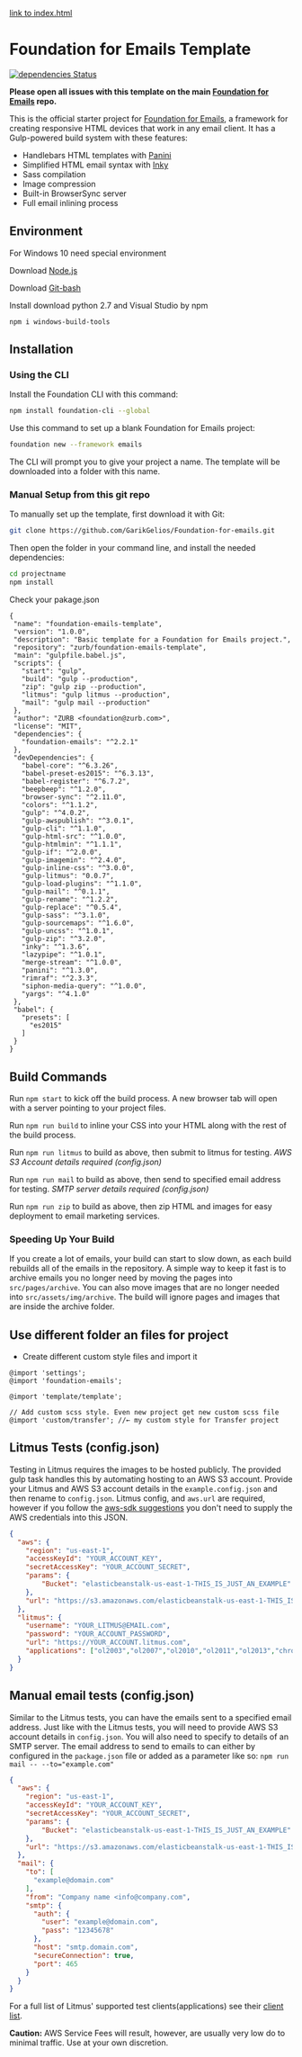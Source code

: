 [link to index.html](dist\index.html)

# Foundation for Emails Template

[![dependencies Status](https://david-dm.org/zurb/foundation-emails-template/status.svg)](https://david-dm.org/zurb/foundation-emails-template)

**Please open all issues with this template on the main [Foundation for Emails](http://github.com/zurb/foundation-emails/issues) repo.**

This is the official starter project for [Foundation for Emails](http://foundation.zurb.com/emails), a framework for creating responsive HTML devices that work in any email client. It has a Gulp-powered build system with these features:

- Handlebars HTML templates with [Panini](http://github.com/zurb/panini)
- Simplified HTML email syntax with [Inky](http://github.com/zurb/inky)
- Sass compilation
- Image compression
- Built-in BrowserSync server
- Full email inlining process

## Environment

For Windows 10 need special environment

Download [Node.js](https://nodejs.org/en/) 

Download [Git-bash](https://git-scm.com/download/win) 

Install download python 2.7 and Visual Studio by npm

```
npm i windows-build-tools
```

## Installation

### Using the CLI

Install the Foundation CLI with this command:

```bash
npm install foundation-cli --global
```

Use this command to set up a blank Foundation for Emails project:

```bash
foundation new --framework emails
```

The CLI will prompt you to give your project a name. The template will be downloaded into a folder with this name.

### Manual Setup from this git repo

To manually set up the template, first download it with Git:

```bash
git clone https://github.com/GarikGelios/Foundation-for-emails.git
```

Then open the folder in your command line, and install the needed dependencies:

```bash
cd projectname
npm install
```

Check your pakage.json

 ```
 {
  "name": "foundation-emails-template",
  "version": "1.0.0",
  "description": "Basic template for a Foundation for Emails project.",
  "repository": "zurb/foundation-emails-template",
  "main": "gulpfile.babel.js",
  "scripts": {
    "start": "gulp",
    "build": "gulp --production",
    "zip": "gulp zip --production",
    "litmus": "gulp litmus --production",
    "mail": "gulp mail --production"
  },
  "author": "ZURB <foundation@zurb.com>",
  "license": "MIT",
  "dependencies": {
    "foundation-emails": "^2.2.1"
  },
  "devDependencies": {
    "babel-core": "^6.3.26",
    "babel-preset-es2015": "^6.3.13",
    "babel-register": "^6.7.2",
    "beepbeep": "^1.2.0",
    "browser-sync": "^2.11.0",
    "colors": "^1.1.2",
    "gulp": "^4.0.2",
    "gulp-awspublish": "^3.0.1",
    "gulp-cli": "^1.1.0",
    "gulp-html-src": "^1.0.0",
    "gulp-htmlmin": "^1.1.1",
    "gulp-if": "^2.0.0",
    "gulp-imagemin": "^2.4.0",
    "gulp-inline-css": "^3.0.0",
    "gulp-litmus": "0.0.7",
    "gulp-load-plugins": "^1.1.0",
    "gulp-mail": "^0.1.1",
    "gulp-rename": "^1.2.2",
    "gulp-replace": "^0.5.4",
    "gulp-sass": "^3.1.0",
    "gulp-sourcemaps": "^1.6.0",
    "gulp-uncss": "^1.0.1",
    "gulp-zip": "^3.2.0",
    "inky": "^1.3.6",
    "lazypipe": "^1.0.1",
    "merge-stream": "^1.0.0",
    "panini": "^1.3.0",
    "rimraf": "^2.3.3",
    "siphon-media-query": "^1.0.0",
    "yargs": "^4.1.0"
  },
  "babel": {
    "presets": [
      "es2015"
    ]
  }
}
 ```

## Build Commands

Run `npm start` to kick off the build process. A new browser tab will open with a server pointing to your project files.

Run `npm run build` to inline your CSS into your HTML along with the rest of the build process.

Run `npm run litmus` to build as above, then submit to litmus for testing. *AWS S3 Account details required (config.json)*

Run `npm run mail` to build as above, then send to specified email address for testing. *SMTP server details required (config.json)*

Run `npm run zip` to build as above, then zip HTML and images for easy deployment to email marketing services. 

### Speeding Up Your Build

If you create a lot of emails, your build can start to slow down, as each build rebuilds all of the emails in the
repository. A simple way to keep it fast is to archive emails you no longer need by moving the pages into `src/pages/archive`.
You can also move images that are no longer needed into `src/assets/img/archive`. The build will ignore pages and images that
are inside the archive folder.

## Use different folder an files for project

+ Create different custom style files and import it
```
@import 'settings';
@import 'foundation-emails';

@import 'template/template';

// Add custom scss style. Even new project get new custom scss file
@import 'custom/transfer'; //← my custom style for Transfer project
```

## Litmus Tests (config.json)

Testing in Litmus requires the images to be hosted publicly. The provided gulp task handles this by automating hosting to an AWS S3 account. Provide your Litmus and AWS S3 account details in the `example.config.json` and then rename to `config.json`. Litmus config, and `aws.url` are required, however if you follow the [aws-sdk suggestions](http://docs.aws.amazon.com/AWSJavaScriptSDK/guide/node-configuring.html) you don't need to supply the AWS credentials into this JSON.

```json
{
  "aws": {
    "region": "us-east-1",
    "accessKeyId": "YOUR_ACCOUNT_KEY",
    "secretAccessKey": "YOUR_ACCOUNT_SECRET",
    "params": {
        "Bucket": "elasticbeanstalk-us-east-1-THIS_IS_JUST_AN_EXAMPLE"
    },
    "url": "https://s3.amazonaws.com/elasticbeanstalk-us-east-1-THIS_IS_JUST_AN_EXAMPLE"
  },
  "litmus": {
    "username": "YOUR_LITMUS@EMAIL.com",
    "password": "YOUR_ACCOUNT_PASSWORD",
    "url": "https://YOUR_ACCOUNT.litmus.com",
    "applications": ["ol2003","ol2007","ol2010","ol2011","ol2013","chromegmailnew","chromeyahoo","appmail9","iphone5s","ipad","android4","androidgmailapp"]
  }
}
```

## Manual email tests (config.json)

Similar to the Litmus tests, you can have the emails sent to a specified email address. Just like with the Litmus tests, you will need to provide AWS S3 account details in `config.json`. You will also need to specify to details of an SMTP server. The email address to send to emails to can either by configured in the `package.json` file or added as a parameter like so: `npm run mail -- --to="example.com"`

```json
{
  "aws": {
    "region": "us-east-1",
    "accessKeyId": "YOUR_ACCOUNT_KEY",
    "secretAccessKey": "YOUR_ACCOUNT_SECRET",
    "params": {
        "Bucket": "elasticbeanstalk-us-east-1-THIS_IS_JUST_AN_EXAMPLE"
    },
    "url": "https://s3.amazonaws.com/elasticbeanstalk-us-east-1-THIS_IS_JUST_AN_EXAMPLE"
  },
  "mail": {
    "to": [
      "example@domain.com"
    ],
    "from": "Company name <info@company.com",
    "smtp": {
      "auth": {
        "user": "example@domain.com",
        "pass": "12345678"
      },
      "host": "smtp.domain.com",
      "secureConnection": true,
      "port": 465
    }
  }
}
```

For a full list of Litmus' supported test clients(applications) see their [client list](https://litmus.com/emails/clients.xml).

**Caution:** AWS Service Fees will result, however, are usually very low do to minimal traffic. Use at your own discretion.

